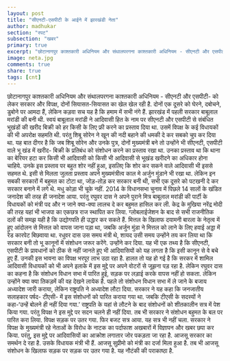 ```yaml
---
layout: post
title: "सीएनटी-एसपीटी के आईने में झारखंडी नेता"
author: madhukar
section: "रपट"
subsection: "खबर"
primary: true
excerpt: "छोटानागपुर काश्तकारी अधिनियम और संथालपरगना काश्तकारी अधिनियम - सीएनटी और एसपीटी- को लेकर सरकार और विपक्ष, दोनों सियासत-सियासत का खेल खेल रही है. दोनों एक दूसरे को घेरने, दबोचने, डुबोने पर आमदा हैं, लेकिन कड़वा सच यह है कि हमाम में सभी नंगे हैं."
image: neta.jpg
comments: true
share: true
tags: [cnt]
---
```


छोटानागपुर काश्तकारी अधिनियम और संथालपरगना काश्तकारी अधिनियम - सीएनटी और एसपीटी- को लेकर सरकार और विपक्ष, दोनों सियासत-सियासत का खेल खेल रही है. दोनों एक दूसरे को घेरने, दबोचने, डुबोने पर आमदा हैं, लेकिन कड़वा सच यह है कि हमाम में सभी नंगे हैं. झारखंड में पहली सरकार बाबूलाल मरांडी की बनी थी. स्वयं बाबूलाल मरांडी ने आदिवासी हित के नाम पर सीएनटी और एसपीटी से संबंधित भूखंडों की खरीद बिक्री को हर किसी के लिए फ्री करने का प्रस्ताव दिया था. उसमें विपक्ष के कई विधायकों की भी अपरोक्ष सहमति थी. परंतु शिबू सोरेन ने खून की नदी बहाने की धमकी दे कर सबको चुप कर दिया था. यह बात दीगर है कि जब शिबू सोरेन और उनके पुत्र, दोनों मुख्यमंत्री बने तो उन्होंने भी सीएनटी, एसपीटी वाले भू खंड में खरीद- बिक्री के प्रतिबंध को संशोधन करने का प्रस्ताव रखा था. उनका प्रस्ताव था कि थाना का बेरियर हटा कर किसी भी आदिवासी को किसी भी आदिवासी से भूखंड खरीदने का अधिकार होना चाहिये. उनके इस प्रस्ताव पर बहुत शोर नहीं हुआ, इसलिए कि शोर कर सकने वाले आदिवासी भी इससे सहमत थे. 
इसी से मिलता जुलता प्रस्ताव अपने मुख्यमंत्रीत्व काल मे अर्जुन मुंडाने भी रखा था. लेकिन इन सबकी सरकारों में बहुमत का टोटा था, जोड़-तोड़ कर सरकार बनी थी, सभी एक दूसरे को पटखनी दे कर सरकार बनाने में लगे थे. मधु कोड़ा भी चूके नहीं. 2014 के विधानसभा चुनाव में पिछले 14 सालों के खंडित जनादेश की तरह ही जनादेश आया. परंतु रघुवर दास ने अपने पुराने मित्र बाबूलाल मरांडी की पार्टी के विधायकों को मंत्री पद और न जाने क्या-क्या लालच दे कर बहुमत हासिल कर ली. केद्र के मुखिया नरेंद्र मोदी की तरह यहां भी भाजपा का एकछत्र राज स्थापित कर लिया. ग्लोबलाईजेशन के बाद से सभी राजनीतिक दलों की समझ यही है कि उद्योगपति ही उद्धार कर सकते हैं. मित्तल के खिलाफ दयामनी बारला के नेतृत्व में हुए आंदोलन से मित्तल को वापस जाना पड़ा था, जबकि अर्जुन मुंडा ने मित्तल को लाने के लिए हवाई अड्डा में रेड कारपेट बिछवाया था. रधुवर दास उस समय मंत्री थे, शायद उसी समय उन्होंने तय कर लिया था कि सरकार बनी तो भू कानूनों में संशोधन जरूर करेंगे. उन्होंने कर दिया.
यह भी एक तथ्य है कि सीएनटी, एसपीटी के प्रावधानों को ठीक से नहीं जानते हुए भी आदिवासियों को यह लगता है कि इसी कानून से वे बचे हुए हैं. उनकी इस भावना का विपक्ष भरपूर लाभ उठा रहा है. हालत तो यह हो गई है कि सरकर में शामिल आदिवासी विधायकों को भी अपने इलाके में इस मुद्दे पर अपने वोटरों से जूझना पड़ रहा है. लेकिन रघुवर दास का कहना है कि संशोधन विधान सभा में पारित हुई, सड़क पर लड़ाई करके वापस नहीं हो सकता. लेकिन उन्होंने क्या क्या तिकड़में की वह देखने लायेक है. पहले तो संशोधन विधान सभा में ले जाने के बजाय अध्यादेश जारी कराया, लेकिन राष्ट्रपति ने अध्यादेश लौटा दिया. सरकार ने यह कहा कि जनजातीय सलाहकार पर्षद- टीएसी- में इस संशोधनों को पारित कराया गया था. जबकि टीएसी के सदस्यों ने कहा-‘उन्हें बोलने ही नहीं दिया गया.’ राष्ट्रपति के यहां से लौटने के बाद संशोधनों को शीतकालीन सत्र में पेश किया गया. परंतु विपक्ष ने इस मुद्दे पर सदन चलने ही नहीं दिया. तब भी सरकार ने संशोधन बहुमत के बल पर पारित करा लिया. विपक्ष सड़क पर उतर गया. फिर बजट सत्र आया. यह सत्र भी नहीं चला. सरकार ने विपक्ष के मुख्यमंत्री रहे नेताओं के विरोध के नाटक का पर्दाफाश अखबारों में विज्ञापन और खबर छपा कर किया. परंतु, इस मुद्दे पर आदिवासियों का आक्रोश लगातार जोर पकड़ता जा रहा है.
आजसू सरकार का समर्थन दे रहा है. उसके विधायक मंत्री भी हैं. आजसू सुप्रीमो को मंत्री का दर्जा मिला हुआ है. तब भी आजसू संशोधन के खिलाफ सड़क पर सड़क पर उतर गया है. यह नौटंकी की पराकाष्ठा है.